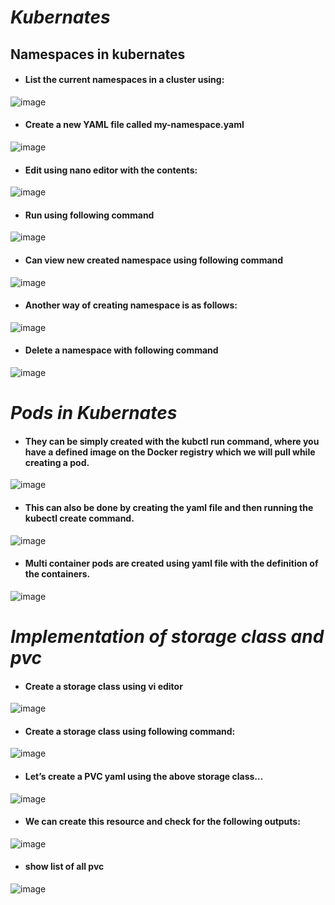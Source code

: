 # *Kubernates*
## Namespaces in kubernates
- #### List the current namespaces in a cluster using:
![image](https://user-images.githubusercontent.com/103022040/164165865-4ec38472-b717-48c9-ad49-a0dee07eb0f4.png)
- #### Create a new YAML file called my-namespace.yaml 
![image](https://user-images.githubusercontent.com/103022040/164166543-896729fd-9471-4f0f-aa32-8d91bcafb0df.png)
- #### Edit using nano editor with the contents:
![image](https://user-images.githubusercontent.com/103022040/164166759-9d323ba5-2268-4647-be1a-38580a746f19.png)
- #### Run using following command
![image](https://user-images.githubusercontent.com/103022040/164167853-732dfadb-602e-44c8-8b7c-0655a5caa4bc.png)
- #### Can view new created namespace using following command  
![image](https://user-images.githubusercontent.com/103022040/164192640-29401135-3f1e-4cf5-a664-17f7de0da6d8.png)
- #### Another way of creating namespace is as follows:
![image](https://user-images.githubusercontent.com/103022040/164197405-d34015aa-3293-4380-8334-dbeb306582b2.png)
- #### Delete a namespace with following command
![image](https://user-images.githubusercontent.com/103022040/164198254-9f3d421d-75d0-4894-86c1-8e1102cd264b.png)
# *Pods in Kubernates*
- #### They can be simply created with the kubctl run command, where you have a defined image on the Docker registry which we will pull while creating a pod.
![image](https://user-images.githubusercontent.com/103022040/164211433-0671694a-a571-4ecd-8ca0-b1897af59941.png)
- #### This can also be done by creating the yaml file and then running the kubectl create command.
![image](https://user-images.githubusercontent.com/103022040/164212330-eb893c5d-0c5c-4283-87aa-41c8100b38b9.png)
- #### Multi container pods are created using yaml file with the definition of the containers.
![image](https://user-images.githubusercontent.com/103022040/164372860-832ca4c9-2f43-4501-85ea-ff00b3adf670.png)
# *Implementation of storage class and pvc*
- #### Create a storage class using vi editor
![image](https://user-images.githubusercontent.com/103022040/164388426-662ec096-efee-4d76-bae4-c1068c112147.png)
- #### Create a storage class using following command:
![image](https://user-images.githubusercontent.com/103022040/164389170-e58266aa-9695-41f2-99ff-4b4d6e659501.png)
- #### Let’s create a PVC yaml using the above storage class…
![image](https://user-images.githubusercontent.com/103022040/164390652-6e822921-b3f6-4ab3-9552-00884305f8c8.png)
- #### We can create this resource and check for the following outputs:
![image](https://user-images.githubusercontent.com/103022040/164391288-0910caee-8a55-4b02-9d2c-e1dc5fd32a90.png)
- #### show list of all pvc
![image](https://user-images.githubusercontent.com/103022040/164391654-2732d81d-a4f7-4cc6-899c-d30457815150.png)






